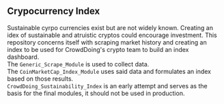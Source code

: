 ## Crypocurrency Index
Sustainable cyrpo currencies exist but are not widely known.  Creating an idex of sustainable and atruistic cryptos could encourage investment.
This repository concerns itself with scraping market history and creating an index to be used for CrowdDoing's crypto team to build an index dashboard. <br>
The `Generic_Scrape_Module` is used to collect data. <br>
The `CoinMarketCap_Index_Module` uses said data and formulates an index based on those results. <br>
`CrowdDoing_Sustainability_Index` is an early attempt and serves as the basis for the final modules, it should not be used in production.<br>

